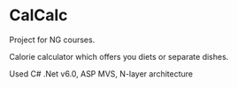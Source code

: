 # CalCalc
Project for NG courses. 

Calorie calculator which offers you diets or separate dishes. 


Used C# .Net v6.0, ASP MVS, N-layer architecture
